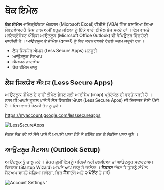 # ਥੋਕ ਇਮੇਲ

**ਥੋਕ ਈਮੇਲ** ਮਾਇਕ੍ਰੋਸੋਫਟ ਐਕਸਲ (Microsoft Excel) ਵੀਬੀਏ (VBA) ਵਿੱਚ ਬਣਾਇਆ ਗਿਆ ਸੌਫਟਵੇਅਰ ਹੈ ਜਿਸ ਨਾਲ ਅਸੀਂ ਬਹੁਤ ਜਣਿਆ ਨੂੰ ਇੱਕੋ ਵਾਰੀ ਈਮੇਲ ਭੇਜ ਸਕਦੇ ਹਾਂ । ਇਸ ਵਾਸਤੇ ਮਾਇਕ੍ਰੋਸੋਫਟ ਔਫਿਸ ਆਉਟਲੂਕ (Microsoft Office Outlook) ਵੀ ਕੰਪਿਊਟਰ ਵਿੱਚ ਹੋਣੀ ਚਾਹੀਦੀ ਹੈ । ਆਉਟਲੂਕ ਤੇ ਜੀਮੇਲ (gmail) ਨੂੰ ਸੈਟ ਕਰਨ ਵਾਸਤੇ ਹੇਠਲੇ ਕਦਮ ਜਰੂਰੀ ਹਨ ।

- ਲੈਸ ਸਿਕਯੋਰ ਐਪਸ (Less Secure Apps) ਮਨਜੂਰੀ
- ਆਉਟਲੂਕ ਸੈਟਅਪ
- ਐਕਸਲ ਡਾਟਾਬੇਸ
- ਥੋਕ ਈਮੇਲ ਚਾਲੂ

## ਲੈਸ ਸਿਕਯੋਰ ਐਪਸ (Less Secure Apps)

ਆਉਟਲੂਕ ਜੀਮੇਲ ਦੇ ਰਾਹੀਂ ਈਮੇਲ ਭੇਜਣ ਲਈ ਆਈਮੈਪ (imap) ਪ੍ਰੋਟੋਕੋਲ ਦੀ ਵਰਤੋਂ ਕਰਦੀ ਹੈ । ਨਾਲ ਹੀ ਆਪਣੇ ਗੂਗਲ ਖਾਤੇ ਤੋਂ ਲੈਸ ਸਿਕਯੋਰ ਐਪਸ (Less Secure Apps) ਦੀ ਇਜ਼ਾਜ਼ਤ ਦੇਣੀ ਪੈਂਦੀ ਹੈ । ਇਸ ਵਾਸਤੇ ਹੇਠਲੀ ਤੰਦ ਨੂ ਛੁਹੋ :

https://myaccount.google.com/lesssecureapps

![LessSecureApps](/../master/Resources/Less_Secure_Apps.png?raw=true "LessSecureApps")

ਜੇਕਰ ਲੋੜ ਪਵੇ ਤਾਂ ਸੱਜੇ ਪਾਸੇ ਤੋਂ ਆਪਣੀ ਖਾਤਾ ਫੋਟੋ ਤੇ ਕਲਿੱਕ ਕਰ ਕੇ ਲੋੜੀਂਦਾ ਖਾਤਾ ਚੁਣੋ ।

## ਆਉਟਲੂਕ ਸੈਟਅਪ (Outlook Setup)

ਆਉਟਲੂਕ ਨੂੰ ਚਾਲੂ ਕਰੋ । ਜੇਕਰ ਤੁਸੀਂ ਇਸ ਨੂੰ ਪਹਿਲਾਂ ਨਹੀਂ ਚਲਾਇਆ ਤਾਂ ਆਉਟਲੂਕ ਸਟਾਰਟਅਪ ਵਿਜ਼ਰਡ (Startup Wizard) ਆਪਣੇ ਆਪ ਚਾਲੂ ਹੋ ਜਾਏਗਾ । **ਨੈਕਸਟ** ਦੱਬਣ ਤੇ ਤੁਹਾਨੂੰ ਈਮੇਲ ਸੈਟਅਪ ਵਾਸਤੇ ਪੁੱਛਿਆ ਜਾਵੇਗਾ, ਫਿਰ **ਯੈੱਸ** ਦੱਬੋ ਅਤੇ **੨ ਪੋਇੰਟ** ਤੇ ਜਾਓ 

![Account Settings 1](/../master/Resources/Account_Settings_1.png?raw=true "Account Settings 1")
